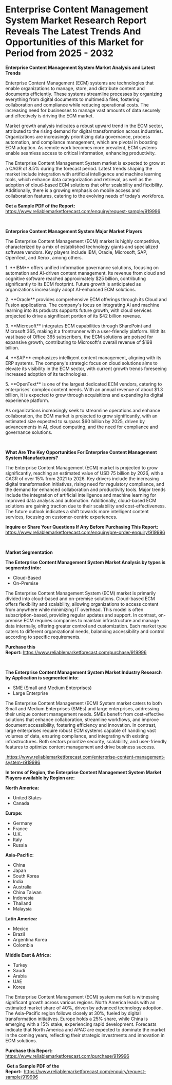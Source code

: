 <p><h1>Enterprise Content Management System Market Research Report Reveals The Latest Trends And Opportunities of this Market for Period from 2025 - 2032</h1></p><p><strong>Enterprise Content Management System Market Analysis and Latest Trends</strong></p>
<p><p>Enterprise Content Management (ECM) systems are technologies that enable organizations to manage, store, and distribute content and documents efficiently. These systems streamline processes by organizing everything from digital documents to multimedia files, fostering collaboration and compliance while reducing operational costs. The increasing need for businesses to manage vast amounts of data securely and effectively is driving the ECM market.</p><p>Market growth analysis indicates a robust upward trend in the ECM sector, attributed to the rising demand for digital transformation across industries. Organizations are increasingly prioritizing data governance, process automation, and compliance management, which are pivotal in boosting ECM adoption. As remote work becomes more prevalent, ECM systems enable seamless access to critical information, enhancing productivity.</p><p>The Enterprise Content Management System market is expected to grow at a CAGR of 8.5% during the forecast period. Latest trends shaping the market include integration with artificial intelligence and machine learning tools, which enhance data categorization and retrieval, as well as the adoption of cloud-based ECM solutions that offer scalability and flexibility. Additionally, there is a growing emphasis on mobile access and collaboration features, catering to the evolving needs of today’s workforce.</p></p>
<p><strong>Get a Sample PDF of the Report:&nbsp;</strong> <a href="https://www.reliablemarketforecast.com/enquiry/request-sample/919996?utm_campaign=1900&utm_medium=2&utm_source=Github&utm_content=ia&utm_term=17042025&utm_id=enterprise-content-management-system">https://www.reliablemarketforecast.com/enquiry/request-sample/919996</a></p>
<p>&nbsp;</p>
<p><strong>Enterprise Content Management System Major Market Players</strong></p>
<p><p>The Enterprise Content Management (ECM) market is highly competitive, characterized by a mix of established technology giants and specialized software vendors. Key players include IBM, Oracle, Microsoft, SAP, OpenText, and Xerox, among others. </p><p>1. **IBM** offers unified information governance solutions, focusing on automation and AI-driven content management. Its revenue from cloud and cognitive software reached approximately $25 billion, contributing significantly to its ECM footprint. Future growth is anticipated as organizations increasingly adopt AI-enhanced ECM solutions.</p><p>2. **Oracle** provides comprehensive ECM offerings through its Cloud and Fusion applications. The company's focus on integrating AI and machine learning into its products supports future growth, with cloud services projected to drive a significant portion of its $42 billion revenue.</p><p>3. **Microsoft** integrates ECM capabilities through SharePoint and Microsoft 365, making it a frontrunner with a user-friendly platform. With its vast base of Office 365 subscribers, the ECM solutions are poised for expansive growth, contributing to Microsoft's overall revenue of $198 billion.</p><p>4. **SAP** emphasizes intelligent content management, aligning with its ERP systems. The company's strategic focus on cloud solutions aims to elevate its visibility in the ECM sector, with current growth trends foreseeing increased adoption of its technologies.</p><p>5. **OpenText** is one of the largest dedicated ECM vendors, catering to enterprises' complex content needs. With an annual revenue of about $1.3 billion, it is expected to grow through acquisitions and expanding its digital experience platform.</p><p>As organizations increasingly seek to streamline operations and enhance collaboration, the ECM market is projected to grow significantly, with an estimated size expected to surpass $60 billion by 2025, driven by advancements in AI, cloud computing, and the need for compliance and governance solutions.</p></p>
<p>&nbsp;</p>
<p><strong>What Are The Key Opportunities For Enterprise Content Management System Manufacturers?</strong></p>
<p><p>The Enterprise Content Management (ECM) market is projected to grow significantly, reaching an estimated value of USD 75 billion by 2026, with a CAGR of over 15% from 2021 to 2026. Key drivers include the increasing digital transformation initiatives, rising need for regulatory compliance, and the demand for enhanced collaboration and productivity tools. Major trends include the integration of artificial intelligence and machine learning for improved data analysis and automation. Additionally, cloud-based ECM solutions are gaining traction due to their scalability and cost-effectiveness. The future outlook indicates a shift towards more intelligent content services, focusing on customer-centric experiences.</p></p>
<p><strong>Inquire or Share Your Questions If Any Before Purchasing This Report:</strong> <a href="https://www.reliablemarketforecast.com/enquiry/pre-order-enquiry/919996?utm_campaign=1900&utm_medium=2&utm_source=Github&utm_content=ia&utm_term=17042025&utm_id=enterprise-content-management-system">https://www.reliablemarketforecast.com/enquiry/pre-order-enquiry/919996</a></p>
<p>&nbsp;</p>
<p><strong>Market Segmentation</strong></p>
<p><strong>The Enterprise Content Management System Market Analysis by types is segmented into:</strong></p>
<p><ul><li>Cloud-Based</li><li>On-Premise</li></ul></p>
<p><p>The Enterprise Content Management System (ECM) market is primarily divided into cloud-based and on-premise solutions. Cloud-based ECM offers flexibility and scalability, allowing organizations to access content from anywhere while minimizing IT overhead. This model is often subscription-based, providing regular updates and support. In contrast, on-premise ECM requires companies to maintain infrastructure and manage data internally, offering greater control and customization. Each market type caters to different organizational needs, balancing accessibility and control according to specific requirements.</p></p>
<p><strong>Purchase this Report:&nbsp;</strong><a href="https://www.reliablemarketforecast.com/purchase/919996?utm_campaign=1900&utm_medium=2&utm_source=Github&utm_content=ia&utm_term=17042025&utm_id=enterprise-content-management-system">https://www.reliablemarketforecast.com/purchase/919996</a></p>
<p>&nbsp;</p>
<p><strong>The Enterprise Content Management System Market Industry Research by Application is segmented into:</strong></p>
<p><ul><li>SME (Small and Medium Enterprises)</li><li>Large Enterprise</li></ul></p>
<p><p>The Enterprise Content Management (ECM) System market caters to both Small and Medium Enterprises (SMEs) and large enterprises, addressing their unique content management needs. SMEs benefit from cost-effective solutions that enhance collaboration, streamline workflows, and improve document accessibility, fostering efficiency and innovation. In contrast, large enterprises require robust ECM systems capable of handling vast volumes of data, ensuring compliance, and integrating with existing infrastructures. Both sectors prioritize security, scalability, and user-friendly features to optimize content management and drive business success.</p></p>
<p><a href="https://www.reliablemarketforecast.com/enterprise-content-management-system-r919996?utm_campaign=1900&utm_medium=2&utm_source=Github&utm_content=ia&utm_term=17042025&utm_id=enterprise-content-management-system">&nbsp;https://www.reliablemarketforecast.com/enterprise-content-management-system-r919996</a></p>
<p><strong>In terms of Region, the Enterprise Content Management System Market Players available by Region are:</strong></p>
<p>
    <p> <strong> North America: </strong>
        <ul>
            <li>United States</li>
            <li>Canada</li>
        </ul>
        </p> 
    <p> <strong> Europe: </strong>
        <ul>
            <li>Germany</li>
            <li>France</li>
            <li>U.K.</li>
            <li>Italy</li>
            <li>Russia</li>
        </ul>
        </p> 
    <p> <strong> Asia-Pacific: </strong>
        <ul>
            <li>China</li>
            <li>Japan</li>
            <li>South Korea</li>
            <li>India</li>
            <li>Australia</li>
            <li>China Taiwan</li>
            <li>Indonesia</li>
            <li>Thailand</li>
            <li>Malaysia</li>
        </ul>
        </p> 
    <p> <strong> Latin America: </strong>
        <ul>
            <li>Mexico</li>
            <li>Brazil</li>
            <li>Argentina Korea</li>
            <li>Colombia</li>
        </ul>
        </p> 
    <p> <strong> Middle East & Africa: </strong>
        <ul>
            <li>Turkey</li>
            <li>Saudi</li>
            <li>Arabia</li>
            <li>UAE</li>
            <li>Korea</li>
        </ul>
    </p>
    </p>
<p><p>The Enterprise Content Management (ECM) system market is witnessing significant growth across various regions. North America leads with an estimated market share of 40%, driven by advanced technology adoption. The Asia-Pacific region follows closely at 30%, fueled by digital transformation initiatives. Europe holds a 25% share, while China is emerging with a 15% stake, experiencing rapid development. Forecasts indicate that North America and APAC are expected to dominate the market in the coming years, reflecting their strategic investments and innovation in ECM solutions.</p></p>
<p><strong>Purchase this Report: </strong><a href="https://www.reliablemarketforecast.com/purchase/919996?utm_campaign=1900&utm_medium=2&utm_source=Github&utm_content=ia&utm_term=17042025&utm_id=enterprise-content-management-system">https://www.reliablemarketforecast.com/purchase/919996</a></p>
<p>&nbsp;<strong>Get a Sample PDF of the Report:&nbsp;&nbsp;</strong><a href="https://www.reliablemarketforecast.com/enquiry/request-sample/919996?utm_campaign=1900&utm_medium=2&utm_source=Github&utm_content=ia&utm_term=17042025&utm_id=enterprise-content-management-system">https://www.reliablemarketforecast.com/enquiry/request-sample/919996</a></p>
<p><strong></strong></p>
<p><p></p><p></p><p></p></p>